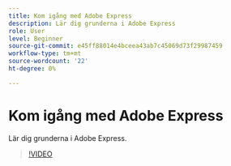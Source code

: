 ```yaml
---
title: Kom igång med Adobe Express
description: Lär dig grunderna i Adobe Express
role: User
level: Beginner
source-git-commit: e45ff88014e4bceea43ab7c45069d73f29987459
workflow-type: tm+mt
source-wordcount: '22'
ht-degree: 0%

---
```


# Kom igång med Adobe Express

Lär dig grunderna i Adobe Express.

>[!VIDEO](https://video.tv.adobe.com/v/3420205?quality=12&learn=on&hidetitle=true)
